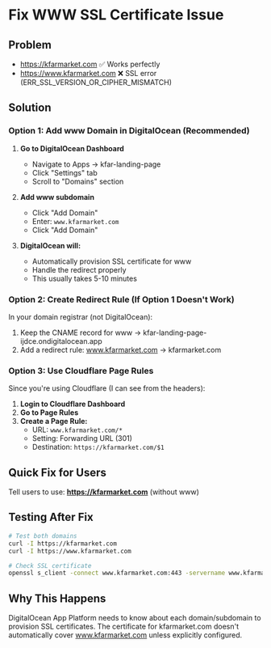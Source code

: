 # Fix WWW SSL Certificate Issue

## Problem
- https://kfarmarket.com ✅ Works perfectly
- https://www.kfarmarket.com ❌ SSL error (ERR_SSL_VERSION_OR_CIPHER_MISMATCH)

## Solution

### Option 1: Add www Domain in DigitalOcean (Recommended)

1. **Go to DigitalOcean Dashboard**
   - Navigate to Apps → kfar-landing-page
   - Click "Settings" tab
   - Scroll to "Domains" section

2. **Add www subdomain**
   - Click "Add Domain"
   - Enter: `www.kfarmarket.com`
   - Click "Add Domain"

3. **DigitalOcean will:**
   - Automatically provision SSL certificate for www
   - Handle the redirect properly
   - This usually takes 5-10 minutes

### Option 2: Create Redirect Rule (If Option 1 Doesn't Work)

In your domain registrar (not DigitalOcean):
1. Keep the CNAME record for www → kfar-landing-page-ijdce.ondigitalocean.app
2. Add a redirect rule: www.kfarmarket.com → kfarmarket.com

### Option 3: Use Cloudflare Page Rules

Since you're using Cloudflare (I can see from the headers):

1. **Login to Cloudflare Dashboard**
2. **Go to Page Rules**
3. **Create a Page Rule:**
   - URL: `www.kfarmarket.com/*`
   - Setting: Forwarding URL (301)
   - Destination: `https://kfarmarket.com/$1`

## Quick Fix for Users

Tell users to use: **https://kfarmarket.com** (without www)

## Testing After Fix

```bash
# Test both domains
curl -I https://kfarmarket.com
curl -I https://www.kfarmarket.com

# Check SSL certificate
openssl s_client -connect www.kfarmarket.com:443 -servername www.kfarmarket.com
```

## Why This Happens

DigitalOcean App Platform needs to know about each domain/subdomain to provision SSL certificates. The certificate for kfarmarket.com doesn't automatically cover www.kfarmarket.com unless explicitly configured.